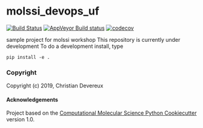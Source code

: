 molssi_devops_uf
==============================
[//]: # (Badges)
[![Build Status](https://travis-ci.org/cdever01/molssi_devops_uf.svg?branch=master)](https://travis-ci.org/cdever01/molssi_devops_uf)
[![AppVeyor Build status](https://ci.appveyor.com/api/projects/status/REPLACE_WITH_APPVEYOR_LINK/branch/master?svg=true)](https://ci.appveyor.com/project/REPLACE_WITH_OWNER_ACCOUNT/molssi_devops_uf/branch/master)
[![codecov](https://codecov.io/gh/REPLACE_WITH_OWNER_ACCOUNT/molssi_devops_uf/branch/master/graph/badge.svg)](https://codecov.io/gh/REPLACE_WITH_OWNER_ACCOUNT/molssi_devops_uf/branch/master)

sample project for molssi workshop
This repository is currently under development
To do a development install, type

`pip install -e .`

### Copyright

Copyright (c) 2019, Christian Devereux


#### Acknowledgements
 
Project based on the 
[Computational Molecular Science Python Cookiecutter](https://github.com/molssi/cookiecutter-cms) version 1.0.
